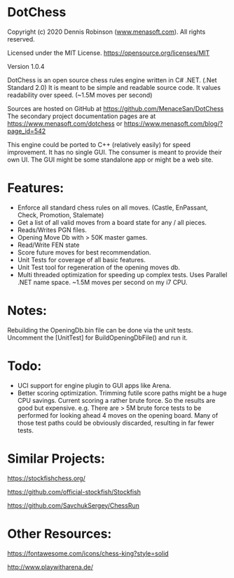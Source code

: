 # DotChess

Copyright (c) 2020 Dennis Robinson (www.menasoft.com). All rights reserved.  

Licensed under the MIT License. https://opensource.org/licenses/MIT

Version 1.0.4

DotChess is an open source chess rules engine written in C# .NET. (.Net Standard 2.0)
It is meant to be simple and readable source code. It values readability over speed. (~1.5M moves per second)

Sources are hosted on GitHub at https://github.com/MenaceSan/DotChess
The secondary project documentation pages are at https://www.menasoft.com/dotchess or https://www.menasoft.com/blog/?page_id=542

This engine could be ported to C++ (relatively easily) for speed improvement. 
It has no single GUI. 
The consumer is meant to provide their own UI. The GUI might be some standalone app or might be a web site.

# Features:

- Enforce all standard chess rules on all moves. (Castle, EnPassant, Check, Promotion, Stalemate)
- Get a list of all valid moves from a board state for any / all pieces.
- Reads/Writes PGN files.
- Opening Move Db with > 50K master games.
- Read/Write FEN state
- Score future moves for best recommendation.
- Unit Tests for coverage of all basic features. 
- Unit Test tool for regeneration of the opening moves db.
- Multi threaded optimization for speeding up complex tests. Uses Parallel .NET name space. ~1.5M moves per second on my i7 CPU.

# Notes:

Rebuilding the OpeningDb.bin file can be done via the unit tests. Uncomment the [UnitTest] for BuildOpeningDbFile() and run it.

# Todo:
- UCI support for engine plugin to GUI apps like Arena.
- Better scoring optimization. Trimming futile score paths might be a huge CPU savings. Current scoring a rather brute force. So the results are good but expensive.
e.g. There are > 5M brute force tests to be performed for looking ahead 4 moves on the opening board. Many of those test paths could be obviously discarded, resulting in far fewer tests.
 

# Similar Projects:

https://stockfishchess.org/

https://github.com/official-stockfish/Stockfish

https://github.com/SavchukSergey/ChessRun

# Other Resources:
https://fontawesome.com/icons/chess-king?style=solid

http://www.playwitharena.de/
 

